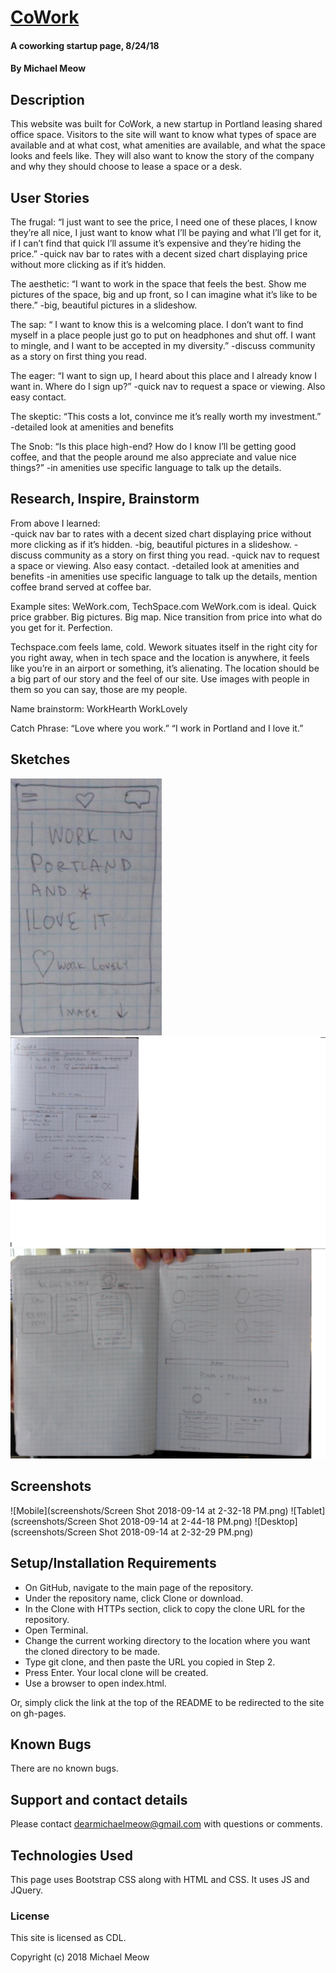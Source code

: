 # [CoWork](https://michaelmeow.github.io/cowork)

#### A coworking startup page, 8/24/18

#### By Michael Meow

## Description

This website was built for CoWork, a new startup in Portland leasing shared office space.  Visitors to the site will want to know what types of space are available and at what cost, what amenities are available, and what the space looks and feels like.  They will also want to know the story of the company and why they should choose to lease a space or a desk.

## User Stories

The frugal:  “I just want to see the price, I need one of these places, I know they’re all nice, I just want to know what I’ll be paying and what I’ll get for it, if I can’t find that quick I’ll assume it’s expensive and they’re hiding the price.”
-quick nav bar to rates with a decent sized chart displaying price without more clicking as if it’s hidden.


The aesthetic:  “I want to work in the space that feels the best.  Show me pictures of the space, big and up front, so I can imagine what it’s like to be there.”
-big, beautiful pictures in a slideshow.


The sap: “ I want to know this is a welcoming place.  I don’t want to find myself in a place people just go to put on headphones and shut off.  I want to mingle, and I want to be accepted in my diversity.”
-discuss community as a story on first thing you read.


The eager: “I want to sign up, I heard about this place and I already know I want in.  Where do I sign up?”
-quick nav to request a space or viewing.  Also easy contact.

The skeptic:  “This costs a lot, convince me it’s really worth my investment.”
-detailed look at amenities and benefits

The Snob:  “Is this place high-end?  How do I know I’ll be getting good coffee, and that the people around me also appreciate and value nice things?”
-in amenities use specific language to talk up the details.

## Research, Inspire, Brainstorm

From above I learned:  
-quick nav bar to rates with a decent sized chart displaying price without more clicking as if it’s hidden.
-big, beautiful pictures in a slideshow.
-discuss community as a story on first thing you read.
-quick nav to request a space or viewing.  Also easy contact.
-detailed look at amenities and benefits
-in amenities use specific language to talk up the details, mention coffee brand served at coffee bar.

Example sites: WeWork.com, TechSpace.com
WeWork.com is ideal.  Quick price grabber.  Big pictures.  Big map.  Nice transition from price into what do you get for it.  Perfection.  

Techspace.com feels lame, cold.  Wework situates itself in the right city for you right away, when in tech space and the location is anywhere, it feels like you’re in an airport or something, it’s alienating.  The location should be a big part of our story and the feel of our site.  Use images with people in them so you can say, those are my people.

Name brainstorm:
WorkHearth
WorkLovely


Catch Phrase:
“Love where you work.”
“I work in Portland and I love it.”

## Sketches

![](hand_sketches/mobilesketch.png)
![](hand_sketches/indexsketch.png)
![](hand_sketches/pages.png)

## Screenshots

![Mobile](screenshots/Screen Shot 2018-09-14 at 2-32-18 PM.png)
![Tablet](screenshots/Screen Shot 2018-09-14 at 2-44-18 PM.png)
![Desktop](screenshots/Screen Shot 2018-09-14 at 2-32-29 PM.png)

## Setup/Installation Requirements

* On GitHub, navigate to the main page of the repository.
* Under the repository name, click Clone or download.
* In the Clone with HTTPs section, click  to copy the clone URL for the repository.
* Open Terminal.
* Change the current working directory to the location where you want the cloned directory to be made.
* Type git clone, and then paste the URL you copied in Step 2.
* Press Enter. Your local clone will be created.
* Use a browser to open index.html.

Or, simply click the link at the top of the README to be redirected to the site on gh-pages.

## Known Bugs

There are no known bugs.

## Support and contact details

Please contact dearmichaelmeow@gmail.com with questions or comments.

## Technologies Used

This page uses Bootstrap CSS along with HTML and CSS.  It uses JS and JQuery.

### License

This site is licensed as CDL.

Copyright (c) 2018 Michael Meow
